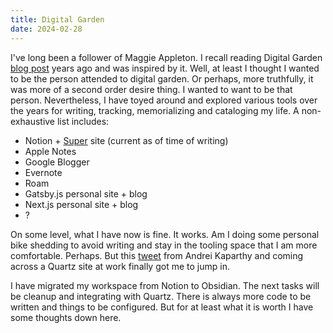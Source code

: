 ```yaml
---
title: Digital Garden
date: 2024-02-28
---
```


I've long been a follower of Maggie Appleton. I recall reading Digital Garden [blog post](https://maggieappleton.com/garden-history) years ago and was inspired by it. Well, at least I thought I wanted to be the person attended to digital garden. Or perhaps, more truthfully, it was more of a second order desire thing. I wanted to want to be that person. Nevertheless, I have toyed around and explored various tools over the years for writing, tracking, memorializing and cataloging my life. A non-exhaustive list includes:

- Notion + [Super](https://super.so/) site (current as of time of writing)
- Apple Notes
- Google Blogger
- Evernote
- Roam
- Gatsby.js personal site + blog
- Next.js personal site + blog
- ?

On some level, what I have now is fine. It works. Am I doing some personal bike shedding to avoid writing and stay in the tooling space that I am more comfortable. Perhaps. But this [tweet](https://twitter.com/karpathy/status/1761467904737067456) from Andrei Kaparthy and coming across a Quartz site at work finally got me to jump in.

I have migrated my workspace from Notion to Obsidian. The next tasks will be cleanup and integrating with Quartz. There is always more code to be written and things to be configured. But for at least what it is worth I have some thoughts down here.
